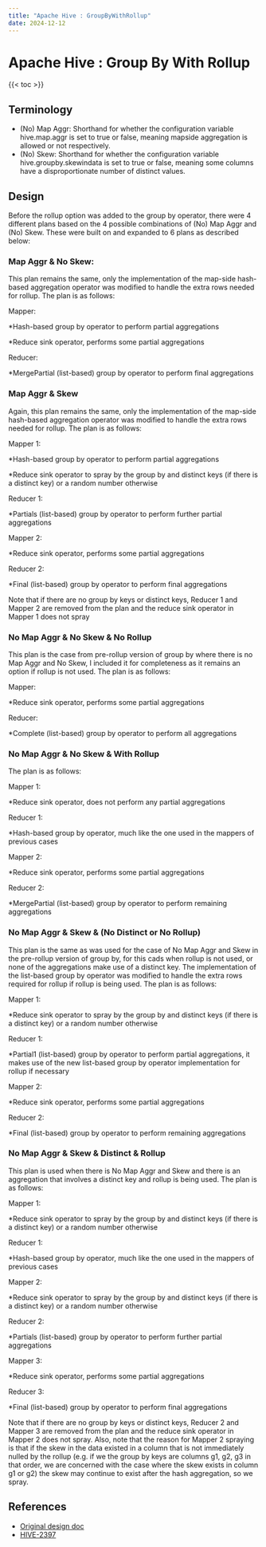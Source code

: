 ```yaml
---
title: "Apache Hive : GroupByWithRollup"
date: 2024-12-12
---
```


# Apache Hive : Group By With Rollup

{{< toc >}}

## Terminology

* (No) Map Aggr: Shorthand for whether the configuration variable hive.map.aggr is set to true or false, meaning mapside aggregation is allowed or not respectively.
* (No) Skew: Shorthand for whether the configuration variable hive.groupby.skewindata is set to true or false, meaning some columns have a disproportionate number of distinct values.

## Design

Before the rollup option was added to the group by operator, there were 4 different plans based on the 4 possible combinations of (No) Map Aggr and (No) Skew. These were built on and expanded to 6 plans as described below:

### Map Aggr & No Skew:

This plan remains the same, only the implementation of the map-side hash-based aggregation operator was modified to handle the extra rows needed for rollup. The plan is as follows:

Mapper:  

*Hash-based group by operator to perform partial aggregations  

*Reduce sink operator, performs some partial aggregations

Reducer:  

*MergePartial (list-based) group by operator to perform final aggregations

### Map Aggr & Skew

Again, this plan remains the same, only the implementation of the map-side hash-based aggregation operator was modified to handle the extra rows needed for rollup. The plan is as follows:

Mapper 1:  

*Hash-based group by operator to perform partial aggregations  

*Reduce sink operator to spray by the group by and distinct keys (if there is a distinct key) or a random number otherwise

Reducer 1:  

*Partials (list-based) group by operator to perform further partial aggregations

Mapper 2:  

*Reduce sink operator, performs some partial aggregations

Reducer 2:  

*Final (list-based) group by operator to perform final aggregations

Note that if there are no group by keys or distinct keys, Reducer 1 and Mapper 2 are removed from the plan and the reduce sink operator in Mapper 1 does not spray

### No Map Aggr & No Skew & No Rollup

This plan is the case from pre-rollup version of group by where there is no Map Aggr and No Skew, I included it for completeness as it remains an option if rollup is not used. The plan is as follows:

Mapper:  

*Reduce sink operator, performs some partial aggregations

Reducer:  

*Complete (list-based) group by operator to perform all aggregations

### No Map Aggr & No Skew & With Rollup

The plan is as follows:

Mapper 1:  

*Reduce sink operator, does not perform any partial aggregations

Reducer 1:  

*Hash-based group by operator, much like the one used in the mappers of previous cases 

Mapper 2:  

*Reduce sink operator, performs some partial aggregations

Reducer 2:  

*MergePartial (list-based) group by operator to perform remaining aggregations

### No Map Aggr & Skew & (No Distinct or No Rollup)

This plan is the same as was used for the case of No Map Aggr and Skew in the pre-rollup version of group by, for this cads when rollup is not used, or none of the aggregations make use of a distinct key. The implementation of the list-based group by operator was modified to handle the extra rows required for rollup if rollup is being used. The plan is as follows:

Mapper 1:  

*Reduce sink operator to spray by the group by and distinct keys (if there is a distinct key) or a random number otherwise

Reducer 1:  

*Partial1 (list-based) group by operator to perform partial aggregations, it makes use of the new list-based group by operator implementation for rollup if necessary

Mapper 2:  

*Reduce sink operator, performs some partial aggregations

Reducer 2:  

*Final (list-based) group by operator to perform remaining aggregations

### No Map Aggr & Skew & Distinct & Rollup

This plan is used when there is No Map Aggr and Skew and there is an aggregation that involves a distinct key and rollup is being used. The plan is as follows:

Mapper 1:  

*Reduce sink operator to spray by the group by and distinct keys (if there is a distinct key) or a random number otherwise

Reducer 1:  

*Hash-based group by operator, much like the one used in the mappers of previous cases 

Mapper 2:  

*Reduce sink operator to spray by the group by and distinct keys (if there is a distinct key) or a random number otherwise

Reducer 2:  

*Partials (list-based) group by operator to perform further partial aggregations

Mapper 3:  

*Reduce sink operator, performs some partial aggregations

Reducer 3:  

*Final (list-based) group by operator to perform final aggregations

Note that if there are no group by keys or distinct keys, Reducer 2 and Mapper 3 are removed from the plan and the reduce sink operator in Mapper 2 does not spray. Also, note that the reason for Mapper 2 spraying is that if the skew in the data existed in a column that is not immediately nulled by the rollup (e.g. if we the group by keys are columns g1, g2, g3 in that order, we are concerned with the case where the skew exists in column g1 or g2) the skew may continue to exist after the hash aggregation, so we spray.

## References

* [Original design doc](https://issues.apache.org/jira/secure/attachment/12437909/dp_design.txt)
* [HIVE-2397](https://issues.apache.org/jira/browse/HIVE-2397)
